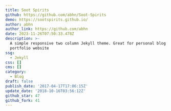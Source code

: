 ```yaml
---
title: Soot Spirits
github: https://github.com/abhn/Soot-Spirits
demo: https://sootspirits.github.io/
author: abhn
author_link: https://github.com/abhn
date: 2023-11-26T07:50:33.478Z
description: >-
  A simple responsive two column Jekyll theme. Great for personal blog and basic
  portfolio website
ssg:
  - Jekyll
css: []
cms: []
category:
  - Blog
draft: false
publish_date: '2017-04-17T17:06:15Z'
update_date: '2018-10-16T03:56:12Z'
github_star: 47
github_fork: 41
---
```

